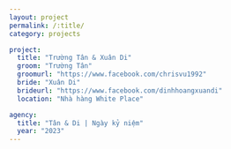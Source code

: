 ```yaml
---
layout: project
permalink: /:title/
category: projects

project:
  title: "Trường Tân & Xuân Di"
  groom: "Trường Tân"
  groomurl: "https://www.facebook.com/chrisvu1992"
  bride: "Xuân Di"
  brideurl: "https://www.facebook.com/dinhhoangxuandi"
  location: "Nhà hàng White Place"

agency:
  title: "Tân & Di | Ngày kỷ niệm"
  year: "2023"
---
```


